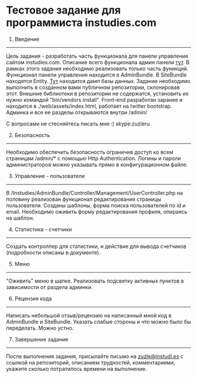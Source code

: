 Тестовое задание для программиста instudies.com
===============================================

1) Введение
------------

Цель задания - разработать часть функционала для панели управления сайтом instudies.com. Описание всего функционала админ панели [тут](https://docs.google.com/document/d/1MBIF_xqHA098bZ2zUCnICD-R35rdLdhXc8QiZ8Atdqg/edit). В рамках этого задания необходимо реализовать только часть фуникций. Функционал панели управления находится в AdminBundle. В SiteBundle находятся Entity. [Тут](http://d.pr/f/OC4E) находится дамп базы данных. Задание необходимо выполнить в созданном вами публичном репозитории, склонировав этот. Внешние библиотеки в репозитории не содержатся, установить их нужно командой "bin/vendors install". Front-end разработан заранее и находится в ./web/assets/index.html, работает на twitter bootstrap. Админка и все ее разделы открываются внутри /admin/

С вопросами не стесняйтесь писать мне :) skype:zuzleru


2) Безопасность
---------------

Необходимо обеспечить безопасность ограничив доступ ко всем страницам /admin/* с помощью Http Authentication. Логины и пароли администраторов можно указывать прямо в конфигурационном файле.


3) Управление - пользователи
----------------------------

В /Instudies/AdminBundle/Controller/Management/UserController.php на половину реализован функционал редактирования страницы пользователя. Созданы шаблоны, форма поиска пользователей по id и email. Необходимо оживить форму редактирования профиля, опираясь на шаблон.


4) Статистика - счетчики
------------------------

Создать контроллер для статистики, и действие для вывода счетчиков (подробности описаны в документе).


5) Меню
-------

"Оживить" меню в шапке. Реализовать подсветку активных пунктов в зависимости от раздела админки.


6) Рецензия кода
----------------

Написать небольшой отзыв/рецензию на написанный мной код в AdminBundle и SiteBundle. Указать слабые стороны и что можно было бы переделать. Можно устно.


7) Завершение задания
---------------------

После выполнения задания, присылайте письмо на zuzle@instudi.es с ссылкой на репозиторий, описанием трудностей, комментариями, укажите сколько потратилось времени на выполнение.